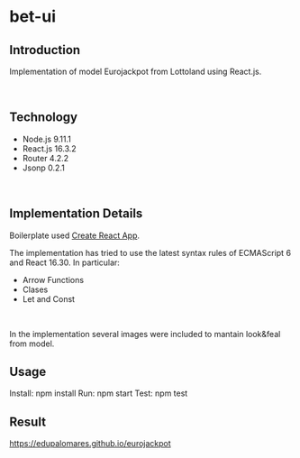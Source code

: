 # bet-ui

## Introduction

Implementation of model Eurojackpot from Lottoland using React.js.

<br>

## Technology

* Node.js 	9.11.1 
* React.js 	16.3.2
* Router	4.2.2
* Jsonp		0.2.1


<br>

## Implementation Details

Boilerplate used [Create React App](https://github.com/facebookincubator/create-react-app).

The implementation has tried to use the latest syntax rules of ECMAScript 6
and React 16.30. In particular:

* Arrow Functions
* Clases
* Let and Const

<br>

In the implementation several images were included to mantain look&feal from model.

	  
## Usage	  

Install: npm install
Run: npm start
Test: npm test


## Result

https://edupalomares.github.io/eurojackpot
